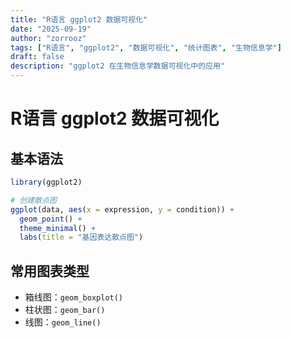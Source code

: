 ```yaml
---
title: "R语言 ggplot2 数据可视化"
date: "2025-09-19"
author: "zorrooz"
tags: ["R语言", "ggplot2", "数据可视化", "统计图表", "生物信息学"]
draft: false
description: "ggplot2 在生物信息学数据可视化中的应用"
---
```


# R语言 ggplot2 数据可视化

## 基本语法

```r
library(ggplot2)

# 创建散点图
ggplot(data, aes(x = expression, y = condition)) +
  geom_point() +
  theme_minimal() +
  labs(title = "基因表达散点图")
```

## 常用图表类型

- 箱线图：`geom_boxplot()`
- 柱状图：`geom_bar()`
- 线图：`geom_line()`